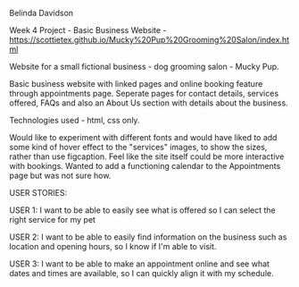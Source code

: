 Belinda Davidson

Week 4 Project - Basic Business Website - https://scottietex.github.io/Mucky%20Pup%20Grooming%20Salon/index.html

Website for a small fictional business - dog grooming salon - Mucky Pup.

Basic business website with linked pages and online booking feature through appointments page.  Seperate pages for contact details, services offered, FAQs and also an About Us section with details about the business.

Technologies used - html, css only.

Would like to experiment with different fonts and would have liked to add some kind of hover effect to the "services" images, to show the sizes, rather than use figcaption.  Feel like the site itself could be more interactive with bookings.  Wanted to add a functioning calendar to the Appointments page but was not sure how.

USER STORIES:

USER 1: I want to be able to easily see what is offered so I can select the right service for my pet

USER 2: I want to be able to easily find information on the business such as location and opening hours, so I know if I'm able to visit.

USER 3: I want to be able to make an appointment online and see what dates and times are available, so I can quickly align it with my schedule.
